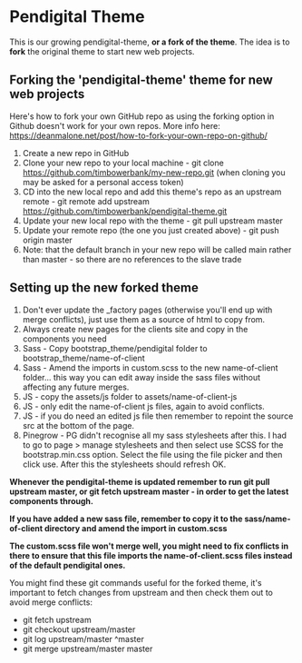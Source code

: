 # Pendigital Theme
This is our growing pendigital-theme, **or a fork of the theme**. The idea is to **fork** the original theme to start new web projects.

## Forking the 'pendigital-theme' theme for new web projects
Here's how to fork your own GitHub repo as using the forking option in Github doesn't work for your own repos. More info here: https://deanmalone.net/post/how-to-fork-your-own-repo-on-github/

1. Create a new repo in GitHub
2. Clone your new repo to your local machine - git clone https://github.com/timbowerbank/my-new-repo.git (when cloning you may be asked for a personal access token)
3. CD into the new local repo and add this theme's repo as an upstream remote - git remote add upstream https://github.com/timbowerbank/pendigital-theme.git
4. Update your new local repo with the theme - git pull upstream master
5. Update your remote repo (the one you just created above) - git push origin master
6. Note: that the default branch in your new repo will be called main rather than master - so there are no references to the slave trade


## Setting up the new forked theme
1. Don't ever update the _factory pages (otherwise you'll end up with merge conflicts), just use them as a source of html to copy from.
2. Always create new pages for the clients site and copy in the components you need
3. Sass - Copy bootstrap_theme/pendigital folder to bootstrap_theme/name-of-client
4. Sass - Amend the imports in custom.scss to the new name-of-client folder... this way you can edit away inside the sass files without affecting any future merges.
5. JS - copy the assets/js folder to assets/name-of-client-js
6. JS - only edit the name-of-client js files, again to avoid conflicts.
7. JS - if you do need an edited js file then remember to repoint the source src at the bottom of the page.
8. Pinegrow - PG didn't recognise all my sass stylesheets after this. I had to go to page > manage stylesheets and then select use SCSS for the bootstrap.min.css option. Select the file using the file picker and then click use. After this the stylesheets should refresh OK.

**Whenever the pendigital-theme is updated remember to run git pull upstream master, or git fetch upstream master - in order to get the latest components through.**

**If you have added a new sass file, remember to copy it to the sass/name-of-client directory and amend the import in custom.scss**

**The custom.scss file won't merge well, you might need to fix conflicts in there to ensure that this file imports the name-of-client.scss files instead of the default pendigital ones.**


You might find these git commands useful for the forked theme, it's important to fetch changes from upstream and then check them out to avoid merge conflicts:
* git fetch upstream
* git checkout upstream/master
* git log upstream/master ^master
* git merge upstream/master master